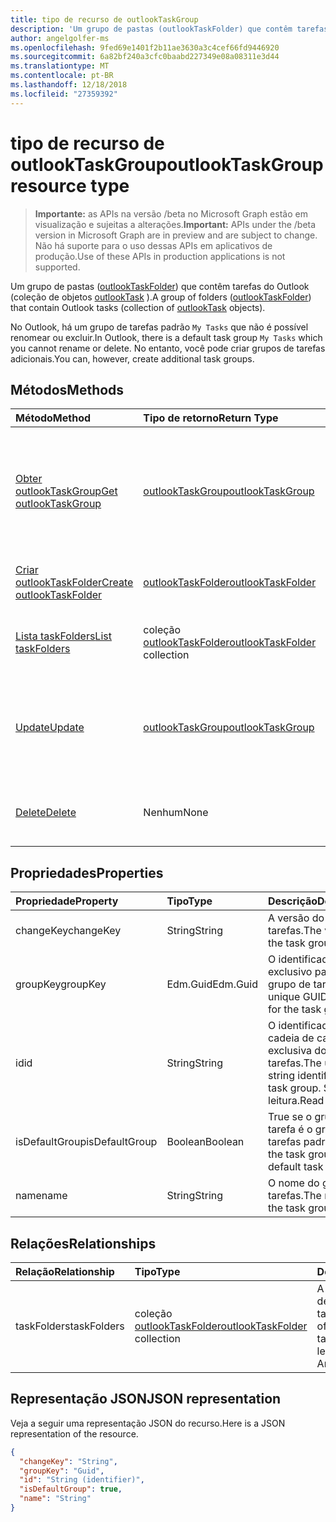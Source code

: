 ```yaml
---
title: tipo de recurso de outlookTaskGroup
description: 'Um grupo de pastas (outlookTaskFolder) que contêm tarefas do Outlook (coleção de objetos outlookTask). '
author: angelgolfer-ms
ms.openlocfilehash: 9fed69e1401f2b11ae3630a3c4cef66fd9446920
ms.sourcegitcommit: 6a82bf240a3cfc0baabd227349e08a08311e3d44
ms.translationtype: MT
ms.contentlocale: pt-BR
ms.lasthandoff: 12/18/2018
ms.locfileid: "27359392"
---
```

# <a name="outlooktaskgroup-resource-type"></a><span data-ttu-id="e08c4-103">tipo de recurso de outlookTaskGroup</span><span class="sxs-lookup"><span data-stu-id="e08c4-103">outlookTaskGroup resource type</span></span>

> <span data-ttu-id="e08c4-104">**Importante:** as APIs na versão /beta no Microsoft Graph estão em visualização e sujeitas a alterações.</span><span class="sxs-lookup"><span data-stu-id="e08c4-104">**Important:** APIs under the /beta version in Microsoft Graph are in preview and are subject to change.</span></span> <span data-ttu-id="e08c4-105">Não há suporte para o uso dessas APIs em aplicativos de produção.</span><span class="sxs-lookup"><span data-stu-id="e08c4-105">Use of these APIs in production applications is not supported.</span></span>

<span data-ttu-id="e08c4-106">Um grupo de pastas ([outlookTaskFolder](outlooktaskfolder.md)) que contêm tarefas do Outlook (coleção de objetos [outlookTask](outlooktask.md) ).</span><span class="sxs-lookup"><span data-stu-id="e08c4-106">A group of folders ([outlookTaskFolder](outlooktaskfolder.md)) that contain Outlook tasks (collection of [outlookTask](outlooktask.md) objects).</span></span> 

<span data-ttu-id="e08c4-107">No Outlook, há um grupo de tarefas padrão `My Tasks` que não é possível renomear ou excluir.</span><span class="sxs-lookup"><span data-stu-id="e08c4-107">In Outlook, there is a default task group `My Tasks` which you cannot rename or delete.</span></span> <span data-ttu-id="e08c4-108">No entanto, você pode criar grupos de tarefas adicionais.</span><span class="sxs-lookup"><span data-stu-id="e08c4-108">You can, however, create additional task groups.</span></span> 


## <a name="methods"></a><span data-ttu-id="e08c4-109">Métodos</span><span class="sxs-lookup"><span data-stu-id="e08c4-109">Methods</span></span>

| <span data-ttu-id="e08c4-110">Método</span><span class="sxs-lookup"><span data-stu-id="e08c4-110">Method</span></span>           | <span data-ttu-id="e08c4-111">Tipo de retorno</span><span class="sxs-lookup"><span data-stu-id="e08c4-111">Return Type</span></span>    |<span data-ttu-id="e08c4-112">Descrição</span><span class="sxs-lookup"><span data-stu-id="e08c4-112">Description</span></span>|
|:---------------|:--------|:----------|
|[<span data-ttu-id="e08c4-113">Obter outlookTaskGroup</span><span class="sxs-lookup"><span data-stu-id="e08c4-113">Get outlookTaskGroup</span></span>](../api/outlooktaskgroup-get.md) | [<span data-ttu-id="e08c4-114">outlookTaskGroup</span><span class="sxs-lookup"><span data-stu-id="e08c4-114">outlookTaskGroup</span></span>](outlooktaskgroup.md) |<span data-ttu-id="e08c4-115">Obtenha as propriedades e relacionamentos do grupo de tarefas especificado do Outlook.</span><span class="sxs-lookup"><span data-stu-id="e08c4-115">Get the properties and relationships of the specified Outlook task group.</span></span>|
|[<span data-ttu-id="e08c4-116">Criar outlookTaskFolder</span><span class="sxs-lookup"><span data-stu-id="e08c4-116">Create outlookTaskFolder</span></span>](../api/outlooktaskgroup-post-taskfolders.md) |[<span data-ttu-id="e08c4-117">outlookTaskFolder</span><span class="sxs-lookup"><span data-stu-id="e08c4-117">outlookTaskFolder</span></span>](outlooktaskfolder.md)| <span data-ttu-id="e08c4-118">Crie uma pasta de tarefas do Outlook.</span><span class="sxs-lookup"><span data-stu-id="e08c4-118">Create an Outlook task folder.</span></span>|
|[<span data-ttu-id="e08c4-119">Lista taskFolders</span><span class="sxs-lookup"><span data-stu-id="e08c4-119">List taskFolders</span></span>](../api/outlooktaskgroup-list-taskfolders.md) |<span data-ttu-id="e08c4-120">coleção [outlookTaskFolder](outlooktaskfolder.md)</span><span class="sxs-lookup"><span data-stu-id="e08c4-120">[outlookTaskFolder](outlooktaskfolder.md) collection</span></span>| <span data-ttu-id="e08c4-121">Obtenha uma coleção de pastas de tarefas do Outlook.</span><span class="sxs-lookup"><span data-stu-id="e08c4-121">Get a collection of Outlook task folders.</span></span>|
|[<span data-ttu-id="e08c4-122">Update</span><span class="sxs-lookup"><span data-stu-id="e08c4-122">Update</span></span>](../api/outlooktaskgroup-update.md) | [<span data-ttu-id="e08c4-123">outlookTaskGroup</span><span class="sxs-lookup"><span data-stu-id="e08c4-123">outlookTaskGroup</span></span>](outlooktaskgroup.md)  |<span data-ttu-id="e08c4-124">Atualize as propriedades graváveis de um grupo de tarefa do Outlook.</span><span class="sxs-lookup"><span data-stu-id="e08c4-124">Update the writable properties of an Outlook task group.</span></span> |
|[<span data-ttu-id="e08c4-125">Delete</span><span class="sxs-lookup"><span data-stu-id="e08c4-125">Delete</span></span>](../api/outlooktaskgroup-delete.md) | <span data-ttu-id="e08c4-126">Nenhum</span><span class="sxs-lookup"><span data-stu-id="e08c4-126">None</span></span> |<span data-ttu-id="e08c4-127">Exclua o grupo de tarefas do Outlook especificado.</span><span class="sxs-lookup"><span data-stu-id="e08c4-127">Delete the specified Outlook task group.</span></span> |

## <a name="properties"></a><span data-ttu-id="e08c4-128">Propriedades</span><span class="sxs-lookup"><span data-stu-id="e08c4-128">Properties</span></span>
| <span data-ttu-id="e08c4-129">Propriedade</span><span class="sxs-lookup"><span data-stu-id="e08c4-129">Property</span></span>     | <span data-ttu-id="e08c4-130">Tipo</span><span class="sxs-lookup"><span data-stu-id="e08c4-130">Type</span></span>   |<span data-ttu-id="e08c4-131">Descrição</span><span class="sxs-lookup"><span data-stu-id="e08c4-131">Description</span></span>|
|:---------------|:--------|:----------|
|<span data-ttu-id="e08c4-132">changeKey</span><span class="sxs-lookup"><span data-stu-id="e08c4-132">changeKey</span></span>|<span data-ttu-id="e08c4-133">String</span><span class="sxs-lookup"><span data-stu-id="e08c4-133">String</span></span>|<span data-ttu-id="e08c4-134">A versão do grupo de tarefas.</span><span class="sxs-lookup"><span data-stu-id="e08c4-134">The version of the task group.</span></span>|
|<span data-ttu-id="e08c4-135">groupKey</span><span class="sxs-lookup"><span data-stu-id="e08c4-135">groupKey</span></span>|<span data-ttu-id="e08c4-136">Edm.Guid</span><span class="sxs-lookup"><span data-stu-id="e08c4-136">Edm.Guid</span></span>|<span data-ttu-id="e08c4-137">O identificador GUID exclusivo para o grupo de tarefa.</span><span class="sxs-lookup"><span data-stu-id="e08c4-137">The unique GUID identifier for the task group.</span></span>|
|<span data-ttu-id="e08c4-138">id</span><span class="sxs-lookup"><span data-stu-id="e08c4-138">id</span></span>|<span data-ttu-id="e08c4-139">String</span><span class="sxs-lookup"><span data-stu-id="e08c4-139">String</span></span>|<span data-ttu-id="e08c4-140">O identificador de cadeia de caracteres exclusiva do grupo de tarefas.</span><span class="sxs-lookup"><span data-stu-id="e08c4-140">The unique string identifier of the task group.</span></span> <span data-ttu-id="e08c4-141">Somente leitura.</span><span class="sxs-lookup"><span data-stu-id="e08c4-141">Read-only.</span></span>|
|<span data-ttu-id="e08c4-142">isDefaultGroup</span><span class="sxs-lookup"><span data-stu-id="e08c4-142">isDefaultGroup</span></span>|<span data-ttu-id="e08c4-143">Boolean</span><span class="sxs-lookup"><span data-stu-id="e08c4-143">Boolean</span></span>|<span data-ttu-id="e08c4-144">True se o grupo de tarefa é o grupo de tarefas padrão.</span><span class="sxs-lookup"><span data-stu-id="e08c4-144">True if the task group is the default task group.</span></span>|
|<span data-ttu-id="e08c4-145">name</span><span class="sxs-lookup"><span data-stu-id="e08c4-145">name</span></span>|<span data-ttu-id="e08c4-146">String</span><span class="sxs-lookup"><span data-stu-id="e08c4-146">String</span></span>|<span data-ttu-id="e08c4-147">O nome do grupo de tarefas.</span><span class="sxs-lookup"><span data-stu-id="e08c4-147">The name of the task group.</span></span>|

## <a name="relationships"></a><span data-ttu-id="e08c4-148">Relações</span><span class="sxs-lookup"><span data-stu-id="e08c4-148">Relationships</span></span>
| <span data-ttu-id="e08c4-149">Relação</span><span class="sxs-lookup"><span data-stu-id="e08c4-149">Relationship</span></span> | <span data-ttu-id="e08c4-150">Tipo</span><span class="sxs-lookup"><span data-stu-id="e08c4-150">Type</span></span>   |<span data-ttu-id="e08c4-151">Descrição</span><span class="sxs-lookup"><span data-stu-id="e08c4-151">Description</span></span>|
|:---------------|:--------|:----------|
|<span data-ttu-id="e08c4-152">taskFolders</span><span class="sxs-lookup"><span data-stu-id="e08c4-152">taskFolders</span></span>|<span data-ttu-id="e08c4-153">coleção [outlookTaskFolder](outlooktaskfolder.md)</span><span class="sxs-lookup"><span data-stu-id="e08c4-153">[outlookTaskFolder](outlooktaskfolder.md) collection</span></span>| <span data-ttu-id="e08c4-154">A coleção de pastas de tarefa no grupo de tarefas.</span><span class="sxs-lookup"><span data-stu-id="e08c4-154">The collection of task folders in the task group.</span></span> <span data-ttu-id="e08c4-155">Somente leitura.</span><span class="sxs-lookup"><span data-stu-id="e08c4-155">Read-only.</span></span> <span data-ttu-id="e08c4-156">Anulável.</span><span class="sxs-lookup"><span data-stu-id="e08c4-156">Nullable.</span></span>|

## <a name="json-representation"></a><span data-ttu-id="e08c4-157">Representação JSON</span><span class="sxs-lookup"><span data-stu-id="e08c4-157">JSON representation</span></span>
<span data-ttu-id="e08c4-158">Veja a seguir uma representação JSON do recurso.</span><span class="sxs-lookup"><span data-stu-id="e08c4-158">Here is a JSON representation of the resource.</span></span>

<!-- {
  "blockType": "resource",
  "optionalProperties": [

  ],
  "@odata.type": "microsoft.graph.outlookTaskGroup"
}-->

```json
{
  "changeKey": "String",
  "groupKey": "Guid",
  "id": "String (identifier)",
  "isDefaultGroup": true,
  "name": "String"
}

```

<!-- uuid: 8fcb5dbc-d5aa-4681-8e31-b001d5168d79
2015-10-25 14:57:30 UTC -->
<!-- {
  "type": "#page.annotation",
  "description": "outlookTaskGroup resource",
  "keywords": "",
  "section": "documentation",
  "tocPath": ""
}-->